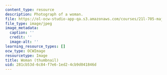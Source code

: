 ```yaml
---
content_type: resource
description: Photograph of a woman.
file: https://ol-ocw-studio-app-qa.s3.amazonaws.com/courses/21l-705-major-authors-after-the-masterpiece-novels-by-melville-twain-faulkner-and-morrison-fall-2006/281cb53d6c84f7e61ed24cb9d041846d_21l-705f05-th.jpg
file_type: image/jpeg
image_metadata:
  caption: ''
  credit: ''
  image-alt: ''
learning_resource_types: []
ocw_type: OCWImage
resourcetype: Image
title: Woman (thumbnail)
uid: 281cb53d-6c84-f7e6-1ed2-4cb9d041846d
---
```

